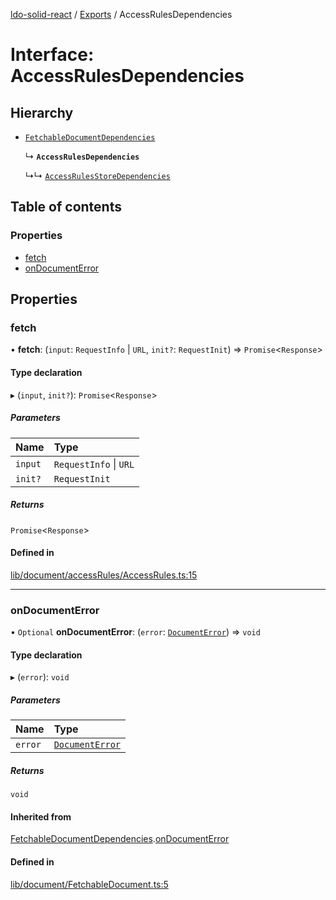 [ldo-solid-react](../README.md) / [Exports](../modules.md) / AccessRulesDependencies

# Interface: AccessRulesDependencies

## Hierarchy

- [`FetchableDocumentDependencies`](FetchableDocumentDependencies.md)

  ↳ **`AccessRulesDependencies`**

  ↳↳ [`AccessRulesStoreDependencies`](AccessRulesStoreDependencies.md)

## Table of contents

### Properties

- [fetch](AccessRulesDependencies.md#fetch)
- [onDocumentError](AccessRulesDependencies.md#ondocumenterror)

## Properties

### fetch

• **fetch**: (`input`: `RequestInfo` \| `URL`, `init?`: `RequestInit`) => `Promise`<`Response`\>

#### Type declaration

▸ (`input`, `init?`): `Promise`<`Response`\>

##### Parameters

| Name | Type |
| :------ | :------ |
| `input` | `RequestInfo` \| `URL` |
| `init?` | `RequestInit` |

##### Returns

`Promise`<`Response`\>

#### Defined in

[lib/document/accessRules/AccessRules.ts:15](https://github.com/o-development/ldo-solid-react/blob/04d2e11/lib/document/accessRules/AccessRules.ts#L15)

___

### onDocumentError

• `Optional` **onDocumentError**: (`error`: [`DocumentError`](../classes/DocumentError.md)) => `void`

#### Type declaration

▸ (`error`): `void`

##### Parameters

| Name | Type |
| :------ | :------ |
| `error` | [`DocumentError`](../classes/DocumentError.md) |

##### Returns

`void`

#### Inherited from

[FetchableDocumentDependencies](FetchableDocumentDependencies.md).[onDocumentError](FetchableDocumentDependencies.md#ondocumenterror)

#### Defined in

[lib/document/FetchableDocument.ts:5](https://github.com/o-development/ldo-solid-react/blob/04d2e11/lib/document/FetchableDocument.ts#L5)
